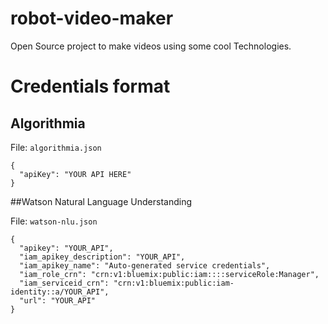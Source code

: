 # robot-video-maker

Open Source project to make videos using some cool Technologies.

# Credentials format

## Algorithmia

File: `algorithmia.json`

```
{
  "apiKey": "YOUR API HERE"
}

```

##Watson Natural Language Understanding

File: `watson-nlu.json`

```
{
  "apikey": "YOUR_API",
  "iam_apikey_description": "YOUR_API",
  "iam_apikey_name": "Auto-generated service credentials",
  "iam_role_crn": "crn:v1:bluemix:public:iam::::serviceRole:Manager",
  "iam_serviceid_crn": "crn:v1:bluemix:public:iam-identity::a/YOUR_API",
  "url": "YOUR_API"
}

```
